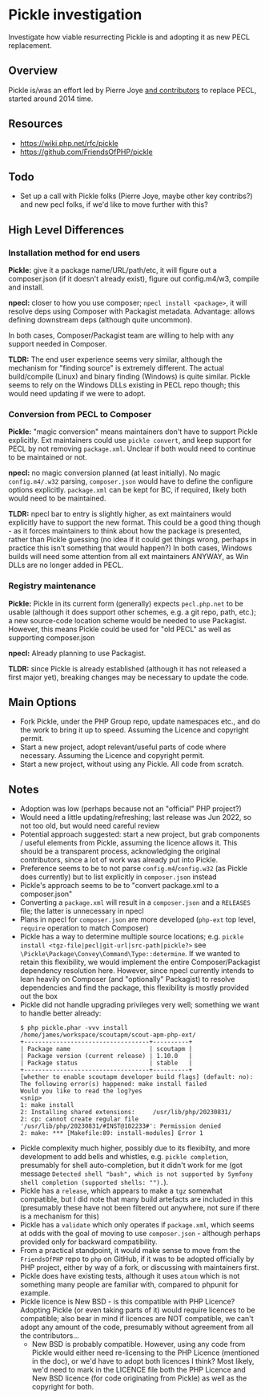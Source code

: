 # Pickle investigation

Investigate how viable resurrecting Pickle is and adopting it as new PECL replacement.

## Overview

Pickle is/was an effort led by Pierre Joye [and contributors](https://github.com/FriendsOfPHP/pickle/graphs/contributors)
to replace PECL, started around 2014 time.

## Resources

* https://wiki.php.net/rfc/pickle
* https://github.com/FriendsOfPHP/pickle

## Todo

* Set up a call with Pickle folks (Pierre Joye, maybe other key contribs?) and new pecl folks, if we'd like to move
  further with this?

## High Level Differences

### Installation method for end users

**Pickle:** give it a package name/URL/path/etc, it will figure out a composer.json (if it doesn't already exist),
figure out config.m4/w3, compile and install.

**npecl:** closer to how you use composer; `npecl install <package>`, it will resolve deps using Composer with Packagist
metadata. Advantage: allows defining downstream deps (although quite uncommon).

In both cases, Composer/Packagist team are willing to help with any support needed in Composer.

**TLDR:** The end user experience seems very similar, although the mechanism for "finding source" is extremely
different. The actual build/compile (Linux) and binary finding (Windows) is quite similar. Pickle seems to rely on the
Windows DLLs existing in PECL repo though; this would need updating if we were to adopt.

### Conversion from PECL to Composer

**Pickle:** "magic conversion" means maintainers don't have to support Pickle explicitly. Ext maintainers could use
`pickle convert`, and keep support for PECL by not removing `package.xml`. Unclear if both would need to continue to be
maintained or not.

**npecl:** no magic conversion planned (at least initially). No magic `config.m4/.w32` parsing, `composer.json` would
have to define the configure options explicitly. `package.xml` can be kept for BC, if required, likely both would need
to be maintained.

**TLDR:** npecl bar to entry is slightly higher, as ext maintainers would explicitly have to support the new format.
This could be a good thing though - as it forces maintainers to think about how the package is presented, rather than
Pickle guessing (no idea if it could get things wrong, perhaps in practice this isn't something that would happen?)
In both cases, Windows builds will need some attention from all ext maintainers ANYWAY, as Win DLLs are no longer added
in PECL.

### Registry maintenance

**Pickle:** Pickle in its current form (generally) expects `pecl.php.net` to be usable (although it does support other
schemes, e.g. a git repo, path, etc.); a new source-code location scheme would be needed to use Packagist. However,
this means Pickle could be used for "old PECL" as well as supporting composer.json

**npecl:** Already planning to use Packagist.

**TLDR:** since Pickle is already established (although it has not released a first major yet), breaking changes may
be necessary to update the code.

## Main Options

* Fork Pickle, under the PHP Group repo, update namespaces etc., and do the work to bring it up to speed. Assuming the
  Licence and copyright permit.
* Start a new project, adopt relevant/useful parts of code where necessary. Assuming the Licence and copyright permit.
* Start a new project, without using any Pickle. All code from scratch.

## Notes

* Adoption was low (perhaps because not an "official" PHP project?)
* Would need a little updating/refreshing; last release was Jun 2022, so not too old, but would need careful review
* Potential approach suggested: start a new project, but grab components / useful elements from Pickle, assuming
  the licence allows it. This should be a transparent process, acknowledging the original contributors, since a lot of
  work was already put into Pickle.
* Preference seems to be to not parse `config.m4`/`config.w32` (as Pickle does currently) but to list explicitly in
  `composer.json` instead
* Pickle's approach seems to be to "convert package.xml to a composer.json"
* Converting a `package.xml` will result in a `composer.json` and a `RELEASES` file; the latter is unnecessary in npecl
* Plans in npecl for `composer.json` are more developed (`php-ext` top level, `require` operation to match Composer)
* Pickle has a way to determine multiple source locations; e.g. `pickle install <tgz-file|pecl|git-url|src-path|pickle?>`
  see `\Pickle\Package\Convey\Command\Type::determine`. If we wanted to retain this flexibility, we would implement
  the entire Composer/Packagist dependency resolution here. However, since npecl currently intends to lean heavily on
  Composer (and "optionally" Packagist) to resolve dependencies and find the package, this flexibility is mostly
  provided out the box
* Pickle did not handle upgrading privileges very well; something we want to handle better already:
  ```
  $ php pickle.phar -vvv install /home/james/workspace/scoutapm/scout-apm-php-ext/
  +-----------------------------------+----------+
  | Package name                      | scoutapm |
  | Package version (current release) | 1.10.0   |
  | Package status                    | stable   |
  +-----------------------------------+----------+
  [whether to enable scoutapm developer build flags] (default: no):
  The following error(s) happened: make install failed
  Would you like to read the log?yes
  <snip>
  1: make install
  2: Installing shared extensions:     /usr/lib/php/20230831/
  2: cp: cannot create regular file '/usr/lib/php/20230831/#INST@102233#': Permission denied
  2: make: *** [Makefile:89: install-modules] Error 1
  ```
* Pickle complexity much higher, possibly due to its flexibilty, and more development to add bells and whistles,
  e.g. `pickle completion`, presumably for shell auto-completion, but it didn't work for me (got message
  `Detected shell "bash", which is not supported by Symfony shell completion (supported shells: "").`).
* Pickle has a `release`, which appears to make a `tgz` somewhat compatible, but I did note that many build artefacts
  are included in this (presumably these have not been filtered out anywhere, not sure if there is a mechanism for this)
* Pickle has a `validate` which only operates if `package.xml`, which seems at odds with the goal of moving to use
  `composer.json` - although perhaps provided only for backward compatibility.
* From a practical standpoint, it would make sense to move from the `FriendsOfPHP` repo to `php` on GitHub, if it was
  to be adopted officially by PHP project, either by way of a fork, or discussing with maintainers first.
* Pickle does have existing tests, although it uses `atoum` which is not something many people are familiar with,
  compared to phpunit for example.
* Pickle licence is New BSD - is this compatible with PHP Licence? Adopting Pickle (or even taking parts of it) would
  require licences to be compatible; also bear in mind if licences are NOT compatible, we can't adopt any amount of the
  code, presumably without agreement from all the contributors...
  * New BSD is probably compatible. However, using any code from Pickle would either need re-licensing to the PHP
    Licence (mentioned in the doc), or we'd have to adopt both licences I think? Most likely, we'd need to mark in the
    LICENCE file both the PHP Licence and New BSD licence (for code originating from Pickle) as well as the copyright
    for both.
